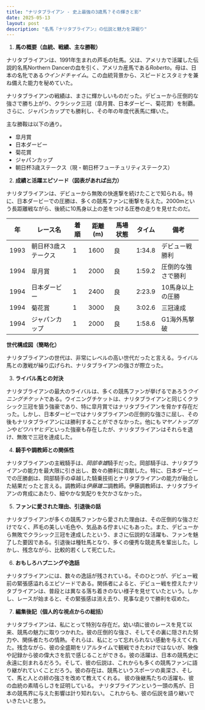 ```yaml
---
title: "ナリタブライアン - 史上最強の3歳馬？その輝きと影"
date: 2025-05-13
layout: post
description: "名馬『ナリタブライアン』の伝説と魅力を深堀り"
---
```


1. **馬の概要（血統、戦績、主な勝鞍）**

ナリタブライアンは、1991年生まれの芦毛の牡馬。父は、アメリカで活躍した伝説的名馬Northern Dancerの血を引く、アメリカ産馬である*Roberto*。母は、日本の名牝である*ウインドチャイム*。この血統背景から、スピードとスタミナを兼ね備えた能力を秘めていた。

ナリタブライアンの戦績は、まさに輝かしいものだった。デビューから圧倒的な強さで勝ち上がり、クラシック三冠（皐月賞、日本ダービー、菊花賞）を制覇。さらに、ジャパンカップでも勝利し、その年の年度代表馬に輝いた。

主な勝鞍は以下の通り。

* 皐月賞
* 日本ダービー
* 菊花賞
* ジャパンカップ
* 朝日杯3歳ステークス（現・朝日杯フューチュリティステークス）


2. **成績と活躍エピソード（図表があれば出力）**

ナリタブライアンは、デビューから無敗の快進撃を続けたことで知られる。特に、日本ダービーでの圧勝は、多くの競馬ファンに衝撃を与えた。2000mという長距離戦ながら、後続に10馬身以上の差をつける圧巻の走りを見せたのだ。

| 年 | レース名             | 着順 | 距離(m) | 馬場状態 | タイム       | 備考                                      |
|---|----------------------|-----|---------|---------|------------|-------------------------------------------|
| 1993 | 朝日杯3歳ステークス | 1   | 1600    | 良       | 1:34.8      | デビュー戦勝利                              |
| 1994 | 皐月賞             | 1   | 2000    | 良       | 1:59.2      | 圧倒的な強さで勝利                         |
| 1994 | 日本ダービー         | 1   | 2400    | 良       | 2:23.9      | 10馬身以上の圧勝                           |
| 1994 | 菊花賞             | 1   | 3000    | 良       | 3:02.6      | 三冠達成                                  |
| 1994 | ジャパンカップ       | 1   | 2000    | 良       | 1:58.6      | G1海外馬撃破                               |


**世代構成図（簡略化）**

ナリタブライアンの世代は、非常にレベルの高い世代だったと言える。ライバル馬との激戦が繰り広げられ、ナリタブライアンの強さが際立った。


3. **ライバル馬との対決**

ナリタブライアンの最大のライバルは、多くの競馬ファンが挙げるであろう*ウイニングチケット*である。ウイニングチケットは、ナリタブライアンと同じくクラシック三冠を狙う強豪であり、特に皐月賞ではナリタブライアンを脅かす存在だった。しかし、日本ダービーではナリタブライアンの圧倒的な強さに屈し、その後もナリタブライアンには勝利することができなかった。他にも*マヤノトップガン*や*ビワハヤヒデ*といった強豪も存在したが、ナリタブライアンはそれらを退け、無敗で三冠を達成した。


4. **騎手や調教師との関係性**

ナリタブライアンの主戦騎手は、*岡部幸雄*騎手だった。岡部騎手は、ナリタブライアンの能力を最大限に引き出し、数々の勝利に貢献した。特に、日本ダービーでの圧勝劇は、岡部騎手の卓越した騎乗技術とナリタブライアンの能力が融合した結果だったと言える。調教師は*伊藤雄二*調教師。伊藤調教師は、ナリタブライアンの育成にあたり、細やかな気配りを欠かさなかった。


5. **ファンに愛された理由、引退後の話**

ナリタブライアンが多くの競馬ファンから愛された理由は、その圧倒的な強さだけでなく、芦毛の美しい毛色や、気品ある佇まいにもあった。また、デビューから無敗でクラシック三冠を達成したという、まさに伝説的な活躍も、ファンを魅了した要因である。引退後は種牡馬となり、多くの優秀な競走馬を輩出した。しかし、残念ながら、比較的若くして死亡した。


6. **おもしろハプニングや逸話**

ナリタブライアンには、数々の逸話が残されている。そのひとつが、デビュー戦前の緊張感溢れるエピソードである。関係者によると、デビュー戦を控えたナリタブライアンは、普段とは異なる落ち着きのない様子を見せていたという。しかし、レースが始まると、その緊張感は消え去り、見事な走りで勝利を収めた。


7. **編集後記（個人的な視点からの総括）**

ナリタブライアンは、私にとって特別な存在だ。幼い頃に彼のレースを見て以来、競馬の魅力に取りつかれた。彼の圧倒的な強さ、そしてその裏に隠された努力や、関係者たちの情熱。それらは、私にとって忘れられない感動を与えてくれた。残念ながら、彼の全盛期をリアルタイムで観戦できたわけではないが、映像や記録から彼の偉大さを肌で感じることができる。彼の活躍は、日本の競馬史に永遠に刻まれるだろう。そして、彼の伝説は、これからも多くの競馬ファンに語り継がれていくことだろう。彼の存在は、競馬というスポーツの奥深さ、そして、馬と人との絆の強さを改めて教えてくれる。  彼の後継馬たちの活躍も、彼の血統の素晴らしさを証明している。  ナリタブライアンという一頭の馬が、日本の競馬界に与えた影響は計り知れない。  これからも、彼の伝説を語り継いでいきたいと思う。
